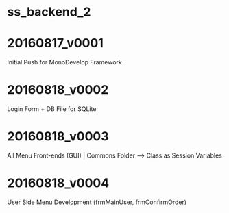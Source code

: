 # ss_backend_2

# 20160817_v0001
Initial Push for MonoDevelop Framework

# 20160818_v0002
Login Form + DB File for SQLite

# 20160818_v0003
All Menu Front-ends (GUI) | Commons Folder --> Class as Session Variables

# 20160818_v0004
User Side Menu Development (frmMainUser, frmConfirmOrder)

